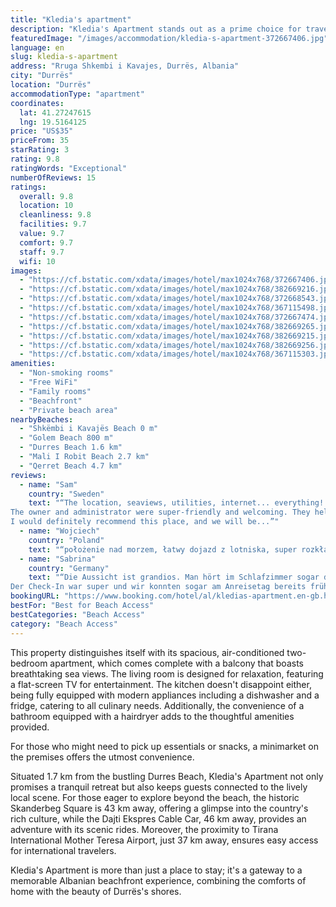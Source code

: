 ```yaml
---
title: "Kledia's apartment"
description: "Kledia's Apartment stands out as a prime choice for travelers seeking a blend of comfort and convenience in Durrës."
featuredImage: "/images/accommodation/kledia-s-apartment-372667406.jpg"
language: en
slug: kledia-s-apartment
address: "Rruga Shkembi i Kavajes, Durrës, Albania"
city: "Durrës"
location: "Durrës"
accommodationType: "apartment"
coordinates:
  lat: 41.27247615
  lng: 19.5164125
price: "US$35"
priceFrom: 35
starRating: 3
rating: 9.8
ratingWords: "Exceptional"
numberOfReviews: 15
ratings:
  overall: 9.8
  location: 10
  cleanliness: 9.8
  facilities: 9.7
  value: 9.7
  comfort: 9.7
  staff: 9.7
  wifi: 10
images:
  - "https://cf.bstatic.com/xdata/images/hotel/max1024x768/372667406.jpg?k=7870f593efd802a46703549f3434c998ade76a67915b3000a7dcb72291635937&o=&hp=1"
  - "https://cf.bstatic.com/xdata/images/hotel/max1024x768/382669216.jpg?k=d126d83e3dc49ad7cea9400f113cdae4dcc105056733ad10463aeb706fd8d863&o=&hp=1"
  - "https://cf.bstatic.com/xdata/images/hotel/max1024x768/372668543.jpg?k=876ebb892dea58e7b0a7583d19991e82cf185f55e88bb36054101b04aa234d16&o=&hp=1"
  - "https://cf.bstatic.com/xdata/images/hotel/max1024x768/367115498.jpg?k=00ecd369714ec780ed04551011af009e98cb04843b9a1e3f4af7f72913803529&o=&hp=1"
  - "https://cf.bstatic.com/xdata/images/hotel/max1024x768/372667474.jpg?k=a2dfc36e1f08c1d5685f572f887fe209417030f78dae9b04efc81034b62bb4e1&o=&hp=1"
  - "https://cf.bstatic.com/xdata/images/hotel/max1024x768/382669265.jpg?k=7d5d36576ea7d022a24c909343e698cc9f9473cc8ca4e0b7be705e268af7a255&o=&hp=1"
  - "https://cf.bstatic.com/xdata/images/hotel/max1024x768/382669215.jpg?k=a3cbfbc617c937fb88f1751a48083df86e671db6ed2a5f97adc89ac15ca77f74&o=&hp=1"
  - "https://cf.bstatic.com/xdata/images/hotel/max1024x768/382669256.jpg?k=de2f61affb574c77b3cb67d806af2c5aa845737628d415a1edd0053030338ec7&o=&hp=1"
  - "https://cf.bstatic.com/xdata/images/hotel/max1024x768/367115303.jpg?k=47f3de308034a942847b539528dff88b0baa39e5a21ff880fea30c16c811bd2c&o=&hp=1"
amenities:
  - "Non-smoking rooms"
  - "Free WiFi"
  - "Family rooms"
  - "Beachfront"
  - "Private beach area"
nearbyBeaches:
  - "Shkëmbi i Kavajës Beach 0 m"
  - "Golem Beach 800 m"
  - "Durres Beach 1.6 km"
  - "Mali I Robit Beach 2.7 km"
  - "Qerret Beach 4.7 km"
reviews:
  - name: "Sam"
    country: "Sweden"
    text: "“The location, seaviews, utilities, internet... everything!
The owner and administrator were super-friendly and welcoming. They helped us a lot, from the moment we arrived until we left.
I would definitely recommend this place, and we will be...”"
  - name: "Wojciech"
    country: "Poland"
    text: "“położenie nad morzem, łatwy dojazd z lotniska, super rozkład i dobre wyposażenie, wspaniały widok z balkonów (dwóch) zdecydowanie polecam dla 2 par. Fajny sklep spożywczy w tym samym obiekcie, no a restauracji mnogość. Pogoda w październiku - jak...”"
  - name: "Sabrina"
    country: "Germany"
    text: "“Die Aussicht ist grandios. Man hört im Schlafzimmer sogar das Meeresrauschen.
Der Check-In war super und wir konnten sogar am Anreisetag bereits früher in die Wohnung. Besonders zu erwähnen ist die super Betreuung. Jedes Anliegen wurde sofort...”"
bookingURL: "https://www.booking.com/hotel/al/kledias-apartment.en-gb.html?aid=8035640"
bestFor: "Best for Beach Access"
bestCategories: "Beach Access"
category: "Beach Access"
---
```


This property distinguishes itself with its spacious, air-conditioned two-bedroom apartment, which comes complete with a balcony that boasts breathtaking sea views. The living room is designed for relaxation, featuring a flat-screen TV for entertainment. The kitchen doesn't disappoint either, being fully equipped with modern appliances including a dishwasher and a fridge, catering to all culinary needs. Additionally, the convenience of a bathroom equipped with a hairdryer adds to the thoughtful amenities provided.

For those who might need to pick up essentials or snacks, a minimarket on the premises offers the utmost convenience. 

Situated 1.7 km from the bustling Durres Beach, Kledia's Apartment not only promises a tranquil retreat but also keeps guests connected to the lively local scene. For those eager to explore beyond the beach, the historic Skanderbeg Square is 43 km away, offering a glimpse into the country's rich culture, while the Dajti Ekspres Cable Car, 46 km away, provides an adventure with its scenic rides. Moreover, the proximity to Tirana International Mother Teresa Airport, just 37 km away, ensures easy access for international travelers.

Kledia's Apartment is more than just a place to stay; it's a gateway to a memorable Albanian beachfront experience, combining the comforts of home with the beauty of Durrës's shores.